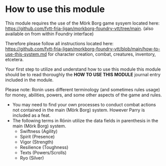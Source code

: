 # How to use this module

This module requires the use of the Mörk Borg game sysyem located here: https://github.com/fvtt-fria-ligan/morkborg-foundry-vtt/tree/main. (also available on from within Foundry interface)

Therefore please follow all instructions located here: https://github.com/fvtt-fria-ligan/morkborg-foundry-vtt/blob/main/how-to-use-this-system.md for character creation, combat, creatures, inventory, etcetera. 

Your first step to utilize and understand how to use this module this module should be to read thoroughly the __HOW TO USE THIS MODULE__ journal entry included in the module. 

Please note: Ronin uses different terminology (and sometimes rules usage) for money, abilities, powers, and some other aspects of the game and rules.
- You may need to find your own processes to conduct combat actions not contained in the main (Mörk Borg) system. However Parry is included as a feat. 
- The following terms in Rōnin utilize the data fields in parenthesis in the main (Mörk Borg) system.
  - Swiftness (Agility)
  - Spirit (Presence)
  - Vigor (Strength)
  - Resilience (Toughness)
  - Texts (Powers/Scrolls)
  - Ryo (Silver)

    
